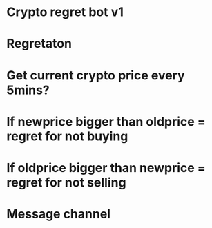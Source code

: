 # Crypto regret bot v1

# Regretaton

# Get current crypto price every 5mins?

# If newprice bigger than oldprice = regret for not buying

# If oldprice bigger than newprice = regret for not selling

# Message channel
